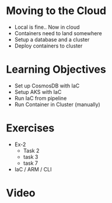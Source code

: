 # Moving to the Cloud

* Local is fine.. Now in cloud
* Containers need to land somewhere 
* Setup a database and a cluster
* Deploy containers to cluster


# Learning Objectives

* Set up CosmosDB with IaC
* Setup AKS with IaC
* Run IaC from pipeline
* Run Container in Cluster (manually)


# Exercises
 * Ex-2
    * Task 2
    * task 3
    * task 7
* IaC / ARM / CLI


# Video

